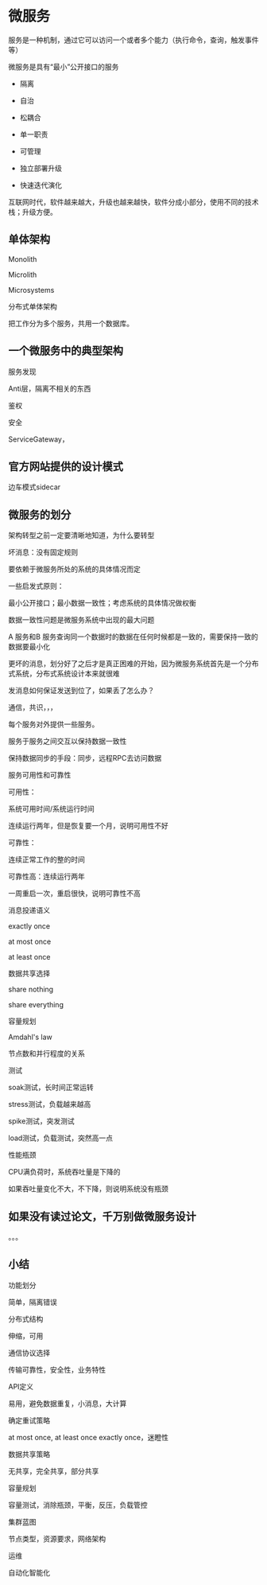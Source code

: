 # 微服务

服务是一种机制，通过它可以访问一个或者多个能力（执行命令，查询，触发事件等）

微服务是具有“最小”公开接口的服务

- 隔离

- 自治

- 松耦合

- 单一职责

- 可管理

- 独立部署升级

- 快速迭代演化

互联网时代，软件越来越大，升级也越来越快，软件分成小部分，使用不同的技术栈；升级方便。

## 单体架构

Monolith

Microlith

Microsystems

分布式单体架构

把工作分为多个服务，共用一个数据库。

## 一个微服务中的典型架构

服务发现

Anti层，隔离不相关的东西

鉴权

安全

ServiceGateway，



## 官方网站提供的设计模式

边车模式sidecar

## 微服务的划分

架构转型之前一定要清晰地知道，为什么要转型

坏消息：没有固定规则

要依赖于微服务所处的系统的具体情况而定

一些启发式原则：

最小公开接口；最小数据一致性；考虑系统的具体情况做权衡

数据一致性问题是微服务系统中出现的最大问题

A 服务和B 服务查询同一个数据时的数据在任何时候都是一致的，需要保持一致的数据要最小化

更坏的消息，划分好了之后才是真正困难的开始，因为微服务系统首先是一个分布式系统，分布式系统设计本来就很难

发消息如何保证发送到位了，如果丢了怎么办？

通信，共识，，，

每个服务对外提供一些服务。

服务于服务之间交互以保持数据一致性

保持数据同步的手段：同步，远程RPC去访问数据

服务可用性和可靠性

可用性：

系统可用时间/系统运行时间

连续运行两年，但是恢复要一个月，说明可用性不好

可靠性：

连续正常工作的整的时间

可靠性高：连续运行两年

一周重启一次，重启很快，说明可靠性不高

消息投递语义

exactly once

at most once

at least once

数据共享选择

share nothing

share everything

容量规划

Amdahl's law



节点数和并行程度的关系

测试

soak测试，长时间正常运转

stress测试，负载越来越高

spike测试，突发测试

load测试，负载测试，突然高一点

性能瓶颈

CPU满负荷时，系统吞吐量是下降的

如果吞吐量变化不大，不下降，则说明系统没有瓶颈

## 如果没有读过论文，千万别做微服务设计

。。。

## 小结

功能划分

简单，隔离错误

分布式结构

伸缩，可用

通信协议选择

传输可靠性，安全性，业务特性

API定义

易用，避免数据重复，小消息，大计算

确定重试策略

at most once, at least once exactly once，迷瞪性

数据共享策略

无共享，完全共享，部分共享

容量规划

容量测试，消除瓶颈，平衡，反压，负载管控

集群蓝图

节点类型，资源要求，网络架构

运维

自动化智能化

